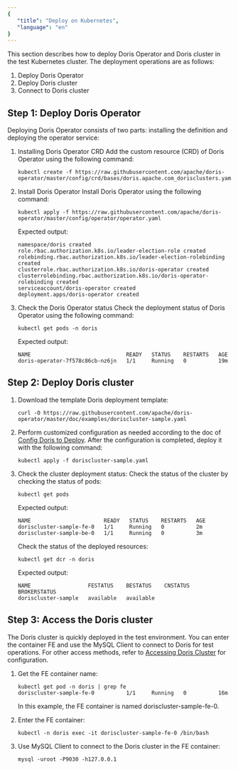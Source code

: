```yaml
---
{
   "title": "Deploy on Kubernetes",
   "language": "en"
}
---
```


<!-- 
Licensed to the Apache Software Foundation (ASF) under one
or more contributor license agreements.  See the NOTICE file
distributed with this work for additional information
regarding copyright ownership.  The ASF licenses this file
to you under the Apache License, Version 2.0 (the
"License"); you may not use this file except in compliance
with the License.  You may obtain a copy of the License at
  http://www.apache.org/licenses/LICENSE-2.0
Unless required by applicable law or agreed to in writing,
software distributed under the License is distributed on an
"AS IS" BASIS, WITHOUT WARRANTIES OR CONDITIONS OF ANY
KIND, either express or implied.  See the License for the
specific language governing permissions and limitations
under the License.
-->
This section describes how to deploy Doris Operator and Doris cluster in the test Kubernetes cluster.
The deployment operations are as follows:
1. Deploy Doris Operator
2. Deploy Doris cluster
3. Connect to Doris cluster

## Step 1: Deploy Doris Operator
Deploying Doris Operator consists of two parts: installing the definition and deploying the operator service:
1. Installing Doris Operator CRD
   Add the custom resource (CRD) of Doris Operator using the following command:
   ```shell
   kubectl create -f https://raw.githubusercontent.com/apache/doris-operator/master/config/crd/bases/doris.apache.com_dorisclusters.yaml
   ```
2. Install Doris Operator
   Install Doris Operator using the following command:
   ```shell
   kubectl apply -f https://raw.githubusercontent.com/apache/doris-operator/master/config/operator/operator.yaml
   ```
   Expected output:
   ```shell
   namespace/doris created
   role.rbac.authorization.k8s.io/leader-election-role created
   rolebinding.rbac.authorization.k8s.io/leader-election-rolebinding created
   clusterrole.rbac.authorization.k8s.io/doris-operator created
   clusterrolebinding.rbac.authorization.k8s.io/doris-operator-rolebinding created
   serviceaccount/doris-operator created
   deployment.apps/doris-operator created
   ```
3. Check the Doris Operator status
   Check the deployment status of Doris Operator using the following command:
   ```shell
   kubectl get pods -n doris
   ```
   Expected output:
   ```shell
   NAME                              READY   STATUS    RESTARTS   AGE
   doris-operator-7f578c86cb-nz6jn   1/1     Running   0          19m
   ```

## Step 2: Deploy Doris cluster
1. Download the template Doris deployment template:
   ```shell
   curl -O https://raw.githubusercontent.com/apache/doris-operator/master/doc/examples/doriscluster-sample.yaml
   ```
2. Perform customized configuration as needed according to the doc of [Config Doris to Deploy](./install-config-cluster.md). After the configuration is completed, deploy it with the following command:
   ```shell
   kubectl apply -f doriscluster-sample.yaml
   ```
3. Check the cluster deployment status:
   Check the status of the cluster by checking the status of pods:
   ```shell
   kubectl get pods
   ```
   Expected output:
   ```shell
   NAME                       READY   STATUS    RESTARTS   AGE
   doriscluster-sample-fe-0   1/1     Running   0          2m
   doriscluster-sample-be-0   1/1     Running   0          3m
   ```
   Check the status of the deployed resources:
   ```shell
   kubectl get dcr -n doris
   ```
   Expected output:
   ```shell
   NAME                  FESTATUS    BESTATUS    CNSTATUS   BROKERSTATUS
   doriscluster-sample   available   available
   ```

## Step 3: Access the Doris cluster

The Doris cluster is quickly deployed in the test environment. You can enter the container FE and use the MySQL Client to connect to Doris for test operations. For other access methods, refer to [Accessing Doris Cluster](./install-config-cluster.md#access-configuration) for configuration.
1. Get the FE container name:
   ```shell
   kubectl get pod -n doris | grep fe
   doriscluster-sample-fe-0          1/1     Running   0          16m
   ```
   In this example, the FE container is named doriscluster-sample-fe-0.

2. Enter the FE container:
   ```shell
   kubectl -n doris exec -it doriscluster-sample-fe-0 /bin/bash
   ```

3. Use MySQL Client to connect to the Doris cluster in the FE container:
   ```shell
   mysql -uroot -P9030 -h127.0.0.1
   ```